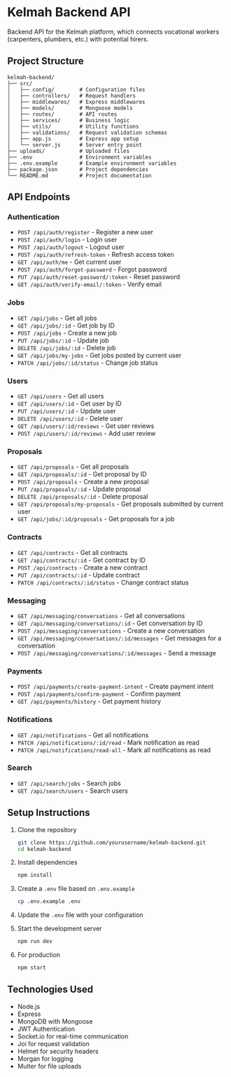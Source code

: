 # Kelmah Backend API

Backend API for the Kelmah platform, which connects vocational workers (carpenters, plumbers, etc.) with potential hirers.

## Project Structure

```
kelmah-backend/
├── src/
│   ├── config/        # Configuration files
│   ├── controllers/   # Request handlers
│   ├── middlewares/   # Express middlewares
│   ├── models/        # Mongoose models
│   ├── routes/        # API routes
│   ├── services/      # Business logic
│   ├── utils/         # Utility functions
│   ├── validations/   # Request validation schemas
│   ├── app.js         # Express app setup
│   └── server.js      # Server entry point
├── uploads/           # Uploaded files
├── .env               # Environment variables
├── .env.example       # Example environment variables
├── package.json       # Project dependencies
└── README.md          # Project documentation
```

## API Endpoints

### Authentication
- `POST /api/auth/register` - Register a new user
- `POST /api/auth/login` - Login user
- `POST /api/auth/logout` - Logout user
- `POST /api/auth/refresh-token` - Refresh access token
- `GET /api/auth/me` - Get current user
- `POST /api/auth/forgot-password` - Forgot password
- `PUT /api/auth/reset-password/:token` - Reset password
- `GET /api/auth/verify-email/:token` - Verify email

### Jobs
- `GET /api/jobs` - Get all jobs
- `GET /api/jobs/:id` - Get job by ID
- `POST /api/jobs` - Create a new job
- `PUT /api/jobs/:id` - Update job
- `DELETE /api/jobs/:id` - Delete job
- `GET /api/jobs/my-jobs` - Get jobs posted by current user
- `PATCH /api/jobs/:id/status` - Change job status

### Users
- `GET /api/users` - Get all users
- `GET /api/users/:id` - Get user by ID
- `PUT /api/users/:id` - Update user
- `DELETE /api/users/:id` - Delete user
- `GET /api/users/:id/reviews` - Get user reviews
- `POST /api/users/:id/reviews` - Add user review

### Proposals
- `GET /api/proposals` - Get all proposals
- `GET /api/proposals/:id` - Get proposal by ID
- `POST /api/proposals` - Create a new proposal
- `PUT /api/proposals/:id` - Update proposal
- `DELETE /api/proposals/:id` - Delete proposal
- `GET /api/proposals/my-proposals` - Get proposals submitted by current user
- `GET /api/jobs/:id/proposals` - Get proposals for a job

### Contracts
- `GET /api/contracts` - Get all contracts
- `GET /api/contracts/:id` - Get contract by ID
- `POST /api/contracts` - Create a new contract
- `PUT /api/contracts/:id` - Update contract
- `PATCH /api/contracts/:id/status` - Change contract status

### Messaging
- `GET /api/messaging/conversations` - Get all conversations
- `GET /api/messaging/conversations/:id` - Get conversation by ID
- `POST /api/messaging/conversations` - Create a new conversation
- `GET /api/messaging/conversations/:id/messages` - Get messages for a conversation
- `POST /api/messaging/conversations/:id/messages` - Send a message

### Payments
- `POST /api/payments/create-payment-intent` - Create payment intent
- `POST /api/payments/confirm-payment` - Confirm payment
- `GET /api/payments/history` - Get payment history

### Notifications
- `GET /api/notifications` - Get all notifications
- `PATCH /api/notifications/:id/read` - Mark notification as read
- `PATCH /api/notifications/read-all` - Mark all notifications as read

### Search
- `GET /api/search/jobs` - Search jobs
- `GET /api/search/users` - Search users

## Setup Instructions

1. Clone the repository
   ```bash
   git clone https://github.com/yourusername/kelmah-backend.git
   cd kelmah-backend
   ```

2. Install dependencies
   ```bash
   npm install
   ```

3. Create a `.env` file based on `.env.example`
   ```bash
   cp .env.example .env
   ```

4. Update the `.env` file with your configuration

5. Start the development server
   ```bash
   npm run dev
   ```

6. For production
   ```bash
   npm start
   ```

## Technologies Used

- Node.js
- Express
- MongoDB with Mongoose
- JWT Authentication
- Socket.io for real-time communication
- Joi for request validation
- Helmet for security headers
- Morgan for logging
- Multer for file uploads